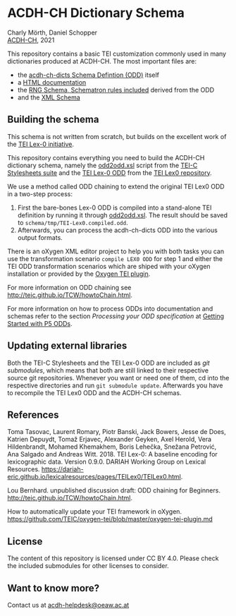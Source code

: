# ACDH-CH Dictionary Schema

Charly Mörth, Daniel Schopper    
[ACDH-CH](https://www.oeaw.ac.at/acdh), 2021

This repository contains a basic TEI customization commonly used in many dictionaries produced at ACDH-CH. The most important files are:

* the [acdh-ch-dicts Schema Defintion (ODD)](schema/acdh-ch-dicts.odd) itself
* a [HTML documentation](schema/acdh-ch-dicts.html)
* the [RNG Schema, Schematron rules included](schema/out/acdh-ch-dicts.rng) derived from the ODD
* and the [XML Schema](schema/out/acdh-ch-dicts.xml)

## Building the schema

This schema is not written from scratch, but builds on the excellent work of the [TEI Lex-0 initiative](https://dariah-eric.github.io/lexicalresources/pages/TEILex0/TEILex0.html).

This repository contains everything you need to build the ACDH-CH dictionary schema, namely the [odd2odd.xsl](TEI-Stylesheets/odds/odd2odd.xsl) script from the [TEI-C Stylesheets suite](https://github.com/TEIC/Stylesheets)
and the [TEI Lex-0 ODD](lexicalresources/Schemas/TEILex0/TEILex0.odd) from the [TEI Lex0 repository](https://github.com/DARIAH-ERIC/lexicalresources/tree/master/Schemas/TEILex0).

We use a method called ODD chaining to extend the original TEI Lex0 ODD in a two-step process:

1. First the bare-bones Lex-0 ODD is compiled into a stand-alone TEI definition by running it through [odd2odd.xsl](TEI-Stylesheets/odds/odd2odd.xsl). The result should be saved to `schema/tmp/TEI-Lex0.compiled.odd`. 
2. Afterwards, you can process the acdh-ch-dicts ODD into the various output formats.

There is an oXygen XML editor project to help you with both tasks you can use the transformation scenario `compile LEX0 ODD` for step 1 and either the TEI ODD transformation scenarios which are shiped with your oXygen installation or provided by the [Oxygen TEI plugin](https://github.com/TEIC/oxygen-tei).

For more information on ODD chaining see <http://teic.github.io/TCW/howtoChain.html>. 

For more information on how to process ODDs into documentation and schemas refer to the section *Processing your ODD specification* at [Getting Started with P5 ODDs](https://tei-c.org/guidelines/customization/getting-started-with-p5-odds).

## Updating external libraries

Both the TEI-C Stylesheets and the TEI Lex-0 ODD are included as *git submodules*, which means that both are still linked to their respective source git repositories. Whenever you want or need one of them, cd into the respective directories and run `git submodule update`. Afterwards you have to recompile the TEI Lex0 ODD and the ACDH-CH schemas.


## References

Toma Tasovac, Laurent Romary, Piotr Banski, Jack Bowers, Jesse de Does, Katrien Depuydt, Tomaž Erjavec, Alexander Geyken, Axel Herold, Vera Hildenbrandt, Mohamed Khemakhem, Boris Lehečka, Snežana Petrović, Ana Salgado and Andreas Witt. 2018. TEI Lex-0: A baseline encoding for lexicographic data. Version 0.9.0. DARIAH Working Group on Lexical Resources. <https://dariah-eric.github.io/lexicalresources/pages/TEILex0/TEILex0.html>.

Lou Bernhard. unpublished discussion draft: ODD chaining for Beginners. <http://teic.github.io/TCW/howtoChain.html>.

How to automatically update your TEI framework in oXygen. <https://github.com/TEIC/oxygen-tei/blob/master/oxygen-tei-plugin.md>

## License

The content of this repository is licensed under CC BY 4.0. Please check the included submodules for other licenses to consider.

## Want to know more? 

Contact us at <acdh-helpdesk@oeaw.ac.at>

